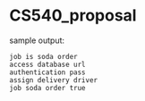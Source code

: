 # CS540_proposal

sample output: 


`job is soda order` <br />
`access database url` <br />
`authentication pass`<br />
`assign delivery driver`<br />
`job soda order true`<br />

